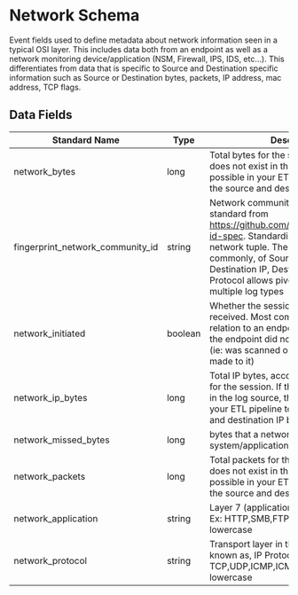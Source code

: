 # Network Schema

Event fields used to define metadata about network information seen in a typical OSI layer. This includes data both from an endpoint as well as a network monitoring device/application (NSM, Firewall, IPS, IDS, etc...). This differentiates from data that is specific to Source and Destination specific information such as Source or Destination bytes, packets, IP address, mac address, TCP flags.

## Data Fields

| Standard Name | Type | Description | Sample Value |
|--------|---------|-------|-------|
| network_bytes | long | Total bytes for the session. If this field does not exist in the log source, then its possible in your ETL pipeline to combine the source and destination bytes | 102034 |
| fingerprint_network_community_id | string | Network community ID as outlined by the standard from https://github.com/corelight/community-id-spec. Standardized hashing of network tuple. The combination, most commonly, of Source IP, Source Port, Destination IP, Destination Port, and IP Protocol allows pivoting between multiple log types | 1:EeVyZ07VGj1n0rld+xCLFdM+u8M= |
| network_initiated | boolean | Whether the session was initiated or received. Most commonly used in relation to an endpoint/device. False = the endpoint did not initiate the session (ie: was scanned or RDP connection made to it) | True |
| network_ip_bytes | long | Total IP bytes, according to ip headers, for the session. If this field does not exist in the log source, then its possible in your ETL pipeline to combine the source and destination IP bytes | 14564 |
| network_missed_bytes | long | bytes that a network sensor or other system/application may have missed | 5 |
| network_packets | long | Total packets for the session. If this field does not exist in the log source, then its possible in your ETL pipeline to combine the source and destination packets | 143 |
| network_application | string | Layer 7 (application) in the OSI model. Ex: HTTP,SMB,FTP,SSH, etc. Convert to lowercase | http |
| network_protocol | string | Transport layer in the OSI model. Also known as, IP Protocol. Ex: TCP,UDP,ICMP,ICMP-v6, etc. Convert to lowercase | tcp |
